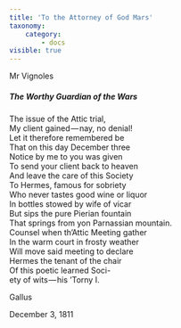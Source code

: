 ```yaml
---
title: 'To the Attorney of God Mars'
taxonomy:
    category:
        - docs
visible: true
---
```


<div class="author">Mr Vignoles</div>

##### The Worthy Guardian of the Wars

The issue of the Attic trial,  
My client gained — nay, no denial!  
Let it therefore remembered be  
That on this day December three  
Notice by me to you was given  
To send your client back to heaven  
And leave the care of this Society  
To Hermes, famous for sobriety  
Who never tastes good wine or liquor  
In bottles stowed by wife of vicar  
But sips the pure Pierian fountain  
That springs from yon Parnassian mountain.  
Counsel when th’Attic Meeting gather  
In the warm court in frosty weather  
Will move said meeting to declare  
Hermes the tenant of the chair  
Of this poetic learned Soci-  
ety of wits — his ’Torny I.

Gallus

December 3, 1811